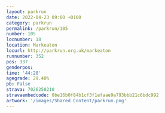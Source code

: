 ```yaml
---
layout: parkrun
date: 2022-04-23 09:00 +0100
category: parkrun
permalink: /parkrun/105
number: 105
locnumber: 18
location: Markeaton
locurl: http://parkrun.org.uk/markeaton
runnumber: 352
pos: 337
genderpos: 
time: '44:20'
agegrade: 29.40%
pb: False
strava: 7026250210
stravaembedcode: 0be16b0f84b1cf3f1efaae9a793bbb21c6bdc992
artwork: '/images/Shared Content/parkrun.png'
---
```

